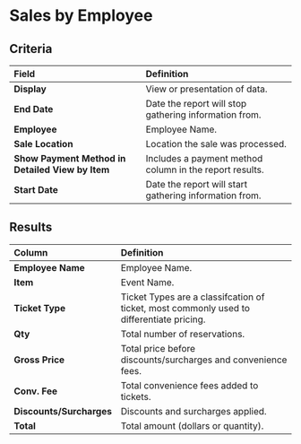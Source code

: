 # Sales by Employee

## Criteria

| **Field** | **Definition** |
| :--- | :--- |
| **Display** | View or presentation of data. |
| **End Date** | Date the report will stop gathering information from. |
| **Employee** | Employee Name. |
| **Sale Location** | Location the sale was processed. |
| **Show Payment Method in Detailed View by Item** | Includes a payment method column in the report results. |
| **Start Date** | Date the report will start gathering information from. |

## Results

| **Column** | **Definition** |
| :--- | :--- |
|  **Employee Name** | Employee Name. |
| **Item** | Event Name. |
| **Ticket Type** | Ticket Types are a classifcation of ticket, most commonly used to differentiate pricing. |
| **Qty** | Total number of reservations. |
| **Gross Price** | Total price before discounts/surcharges and convenience fees. |
| **Conv. Fee** | Total convenience fees added to tickets. |
| **Discounts/Surcharges** | Discounts and surcharges applied. |
| **Total** | Total amount \(dollars or quantity\). |

